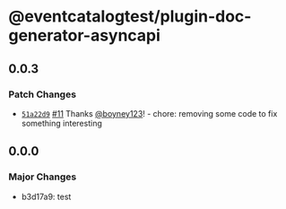 # @eventcatalogtest/plugin-doc-generator-asyncapi

## 0.0.3

### Patch Changes

- [`51a22d9`](https://github.com/boyney123/eventcatalog/commit/51a22d9d596384388d4d8e41f7cbdc3f10153300) [#11](https://github.com/boyney123/eventcatalog/pull/11) Thanks [@boyney123](https://github.com/boyney123)! - chore: removing some code to fix something interesting

## 0.0.0

### Major Changes

- b3d17a9: test
